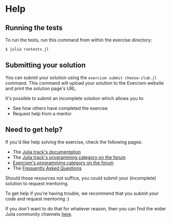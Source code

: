 # Help

## Running the tests

To run the tests, run this command from within the exercise directory:

```bash
$ julia runtests.jl
```

## Submitting your solution

You can submit your solution using the `exercism submit cheese-club.jl` command.
This command will upload your solution to the Exercism website and print the solution page's URL.

It's possible to submit an incomplete solution which allows you to:

- See how others have completed the exercise
- Request help from a mentor

## Need to get help?

If you'd like help solving the exercise, check the following pages:

- The [Julia track's documentation](https://exercism.org/docs/tracks/julia)
- The [Julia track's programming category on the forum](https://forum.exercism.org/c/programming/julia)
- [Exercism's programming category on the forum](https://forum.exercism.org/c/programming/5)
- The [Frequently Asked Questions](https://exercism.org/docs/using/faqs)

Should those resources not suffice, you could submit your (incomplete) solution to request mentoring.

To get help if you're having trouble, we recommend that you submit your code and request mentoring :)

If you don't want to do that for whatever reason, then you can find the wider Julia community channels [here](https://julialang.org/community/).
